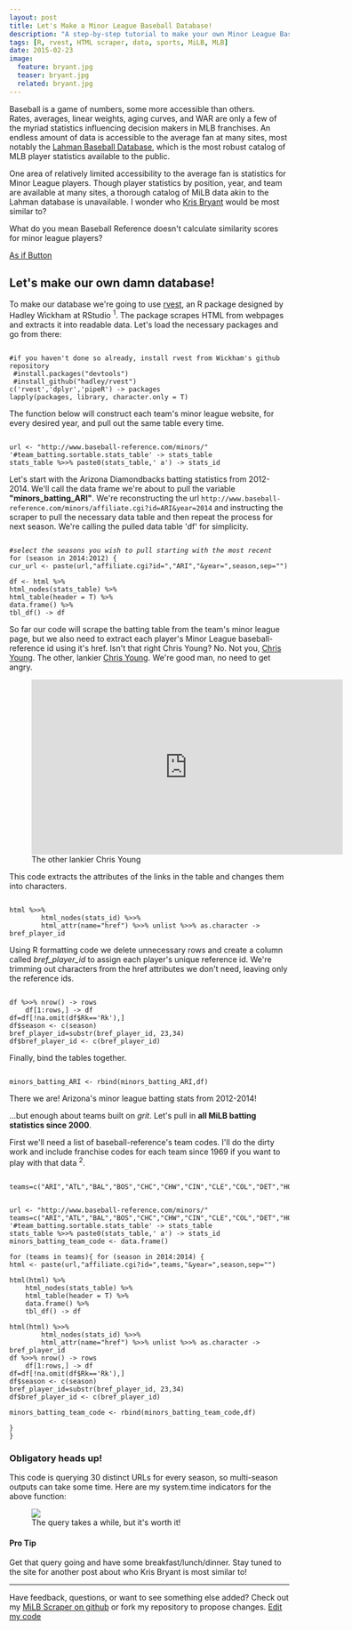 ```yaml
---
layout: post
title: Let's Make a Minor League Baseball Database!
description: "A step-by-step tutorial to make your own Minor League Baseball Database using rvest."
tags: [R, rvest, HTML scraper, data, sports, MiLB, MLB]
date: 2015-02-23
image:
  feature: bryant.jpg
  teaser: bryant.jpg
  related: bryant.jpg
---
```


<div class="row">
<div class="container">
<p><div class="lead">
  Baseball is a game of numbers, some more accessible than others.</div><div class="message"> Rates, averages, linear weights, aging curves, and WAR are only a few of the myriad statistics influencing decision makers in MLB franchises. An endless amount of data is accessible to the average fan at many sites, most notably the <a href="http://www.seanlahman.com/baseball-archive/statistics/">Lahman Baseball Database</a>, which is the most robust catalog of MLB player statistics available to the public.</p>

One area of relatively limited accessibility to the average fan is statistics for Minor League players. Though player statistics by position, year, and team are available at many sites, a thorough catalog of MiLB data akin to the Lahman database is unavailable. I wonder who <a href="http://www.baseball-reference.com/minors/player.cgi?id=bryant001kri">Kris Bryant</a> would be most similar to? 

<p><p>What do you mean Baseball Reference doesn't calculate similarity scores for minor league players?</p></p></p>

<p><a class="btn btn-success btn-lg btn-block" href="http://youtu.be/VpVoUvLdErw?t=3s">As if Button</a></p>


<strong><h2>Let's make our own damn database!</h2></strong>	
</p>

To make our database we're going to use <a href="https://github.com/hadley/rvest">rvest</a>, an R package designed by Hadley Wickham at RStudio <sup class="bootstrap-footnote" data-text="In baseball terms, one might describe his contributions to R software as equal parts Bill James and Bill Veeck.">1</sup>. The package scrapes HTML from webpages and extracts it into readable data. Let's load the necessary packages and go from there:</p>

<pre><code class="html">
#if you haven't done so already, install rvest from Wickham's github repository
 #install.packages("devtools")
 #install_github("hadley/rvest")</i>
c('rvest','dplyr','pipeR') -> packages
lapply(packages, library, character.only = T)
</code></pre>


The function below will construct each team's minor league website, for every desired year, and pull out the same table every time.</p>

<pre><code class="html">
url <- "http://www.baseball-reference.com/minors/"
'#team_batting.sortable.stats_table' -> stats_table
stats_table %>>% paste0(stats_table,' a') -> stats_id
</code></pre>

<div class="message">
Let's start with the Arizona Diamondbacks batting statistics from 2012-2014. We'll call the data frame we're about to pull the variable <strong>"minors_batting_ARI"</strong>. We're reconstructing the url <code>http://www.baseball-reference.com/minors/affiliate.cgi?id=ARI&year=2014</code> and instructing the scraper to pull the necessary data table and then repeat the process for next season. We're calling the pulled data table 'df' for simplicity.</p>

<pre><code class="html">
<i>#select the seasons you wish to pull starting with the most recent</i>
for (season in 2014:2012) { 
cur_url <- paste(url,"affiliate.cgi?id=","ARI","&year=",season,sep="")

df <- html %>%
html_nodes(stats_table) %>%
html_table(header = T) %>%
data.frame() %>%
tbl_df() -> df
</code></pre>

So far our code will scrape the batting table from the team's minor league page, but we also need to extract each player's Minor League baseball-reference id using it's href. Isn't that right Chris Young? No. Not you, <a href="http://www.baseball-reference.com/players/y/youngch04.shtml">Chris Young</a>. The other, lankier <a href="http://www.baseball-reference.com/players/y/youngch03.shtml">Chris Young</a>. We're good man, no need to get angry.</p>

<figure>
  <iframe width="560" height="315" src="http://youtu.be/1EiqELgKp5g?t=56s" frameborder="0"> </iframe>
  <figcaption><i class="fa fa-video-camera"></i> The other lankier Chris Young</figcaption>
</figure>

This code extracts the attributes of the links in the table and changes them into characters.</p>

<pre><code class="html">
html %>>%
        html_nodes(stats_id) %>>%
        html_attr(name="href") %>>% unlist %>>% as.character -> bref_player_id
</code></pre>

Using R formatting code we delete unnecessary rows and create a column called <i>bref_player_id</i> to assign each player's unique reference id. We're trimming out characters from the href attributes we don't need, leaving only the reference ids.</p>

<pre><code class="html">
df %>>% nrow() -> rows
    df[1:rows,] -> df
df=df[!na.omit(df$Rk=='Rk'),]
df$season <- c(season)
bref_player_id=substr(bref_player_id, 23,34)
df$bref_player_id <- c(bref_player_id)
</code></pre>

Finally, bind the tables together.
<pre><code class="html">
minors_batting_ARI <- rbind(minors_batting_ARI,df)
</code></pre>

There we are! Arizona's minor league batting stats from 2012-2014!</p>


...but enough about teams built on <i>grit</i>. Let's pull in <strong>all MiLB batting statistics since 2000</strong>.</p>

First we'll need a list of baseball-reference's team codes. I'll do the dirty work and include franchise codes for each team since 1969 if you want to play with that data <sup class="bootstrap-footnote" data-text="For future investigations be aware that other pages of baseball reference use archived team codes such as MON (Montreal Expos) and CAL (California Angels).">2</sup>.</p>

<pre><code class="html">
teams=c("ARI","ATL","BAL","BOS","CHC","CHW","CIN","CLE","COL","DET","HOU","KCR","ANA","LAD","FLA","MIL","MIN","NYM","NYY","OAK","PHI","PIT","SDP","SFG","SEA","STL","TBD","TEX","TOR","WSN")
</code></pre>

<pre><code class="html">
url <- "http://www.baseball-reference.com/minors/"
teams=c("ARI","ATL","BAL","BOS","CHC","CHW","CIN","CLE","COL","DET","HOU","KCR","ANA","LAD","FLA","MIL","MIN","NYM","NYY","OAK","PHI","PIT","SDP","SFG","SEA","STL","TBD","TEX","TOR","WSN")
'#team_batting.sortable.stats_table' -> stats_table
stats_table %>>% paste0(stats_table,' a') -> stats_id
minors_batting_team_code <- data.frame()

for (teams in teams){ for (season in 2014:2014) {
html <- paste(url,"affiliate.cgi?id=",teams,"&year=",season,sep="")

html(html) %>%
	html_nodes(stats_table) %>%
	html_table(header = T) %>%
	data.frame() %>%
	tbl_df() -> df

html(html) %>>%
        html_nodes(stats_id) %>>%
        html_attr(name="href") %>>% unlist %>>% as.character -> bref_player_id
df %>>% nrow() -> rows
    df[1:rows,] -> df
df=df[!na.omit(df$Rk=='Rk'),]
df$season <- c(season)
bref_player_id=substr(bref_player_id, 23,34)
df$bref_player_id <- c(bref_player_id)

minors_batting_team_code <- rbind(minors_batting_team_code,df)

}
}
</code></pre>

<h3>Obligatory heads up!</h3>
This code is querying 30 distinct URLs for every season, so multi-season outputs can take some time. Here are my system.time indicators for the above function:</p>

<figure>
<img src="{{ site.url }}/images/sys_time_MiLB.jpg">
<figcaption>The query takes a while, but it's worth it!</figcaption>
</figure>
<h4>Pro Tip</h4>
Get that query going and have some breakfast/lunch/dinner. Stay tuned to the site for another post about who Kris Bryant is most similar to!</p>

-----

Have feedback, questions, or want to see something else added? Check out my <a href="https://github.com/mdlee12/MiLB-Scraper">MiLB Scraper on github</a> or fork my repository to propose changes.
  <a class="btn btn-primary" href="https://github.com/mdlee12/MiLB-Scraper/master/fork">Edit my code</a>
</div>
</div>
